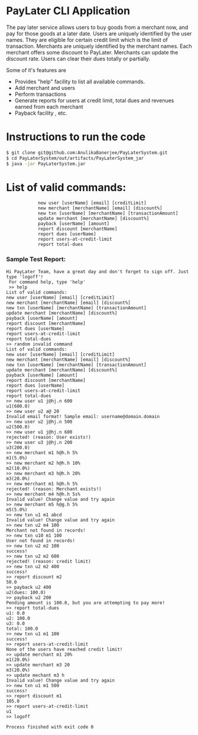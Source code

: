 # PayLater CLI Application

The pay later service allows users to buy goods from a merchant now, and pay for those goods at a later date.
Users are uniquely identified by the user names. They are eligible for certain credit limit which is the limit of transaction.
Merchants are uniquely identified by the merchant names. Each merchant offers some discount to PayLater.
Merchants can update the discount rate.
Users can clear their dues totally or partially.

Some of it's features are
  - Provides "help" facility to list all available commands.
  - Add merchant and users
  - Perform transactions
  - Generate reports for users at credit limit, total dues and revenues earned from each merchant
  - Payback facility , etc.

# Instructions to run the code
```sh
$ git clone git@github.com:AnulikaBanerjee/PayLaterSystem.git
$ cd PayLaterSystem/out/artifacts/PayLaterSystem_jar
$ java -jar PayLaterSystem.jar
```

# List of valid commands:

                new user [userName] [email] [creditLimit]
                new merchant [merchantName] [email] [discount%]
                new txn [userName] [merchantName] [transactionAmount]
                update merchant [merchantName] [discount%]
                payback [userName] [amount]
                report discount [merchantName]
                report dues [userName]
                report users-at-credit-limit
                report total-dues
                
### Sample Test Report:
```
Hi PayLater Team, have a great day and don't forget to sign off. Just type 'logoff'! 
 For command help, type 'help' 
 >> help
List of valid commands:
new user [userName] [email] [creditLimit]
new merchant [merchantName] [email] [discount%]
new txn [userName] [merchantName] [transactionAmount]
update merchant [merchantName] [discount%]
payback [userName] [amount]
report discount [merchantName]
report dues [userName]
report users-at-credit-limit
report total-dues
>> random invalid command 
List of valid commands:
new user [userName] [email] [creditLimit]
new merchant [merchantName] [email] [discount%]
new txn [userName] [merchantName] [transactionAmount]
update merchant [merchantName] [discount%]
payback [userName] [amount]
report discount [merchantName]
report dues [userName]
report users-at-credit-limit
report total-dues
>> new user u1 j@hj.n 600
u1(600.0)
>> new user u2 a@ 20
Invalid email format! Sample email: username@domain.domain
>> new user u2 j@hj.n 500
u2(500.0)
>> new user u1 j@hj.n 600
rejected! (reason: User exists!)
>> new user u3 j@hj.n 200
u3(200.0)
>> new merchant m1 h@h.h 5%
m1(5.0%)
>> new merchant m2 h@h.h 10%
m2(10.0%)
>> new merchant m3 h@h.h 20%
m3(20.0%)
>> new merchant m1 h@h.h 5%
rejected! (reason: Merchant exists!)
>> new merchant m4 h@h.h 5s%
Invalid value! Change value and try again
>> new merchant m5 h@g.h 5%
m5(5.0%)
>> new txn u1 m1 abcd
Invalid value! Change value and try again
>> new txn u2 m4 100
Merchant not found in records!
>> new txn u10 m1 100
User not found in records!
>> new txn u2 m2 100
success!
>> new txn u2 m2 600
rejected! (reason: credit limit)
>> new txn u2 m2 400
success!
>> report discount m2
50.0
>> payback u2 400
u2(dues: 100.0)
>> payback u2 200
Pending amount is 100.0, but you are attempting to pay more!
>> report total-dues
u1: 0.0
u2: 100.0
u3: 0.0
total: 100.0
>> new txn u1 m1 100
success!
>> report users-at-credit-limit
None of the users have reached credit limit!
>> update merchant m1 20%
m1(20.0%)
>> update merchant m3 20
m3(20.0%)
>> update mechant m3 h
Invalid value! Change value and try again
>> new txn u1 m1 500
success!
>> report discount m1
105.0
>> report users-at-credit-limit
u1
>> logoff

Process finished with exit code 0
```
